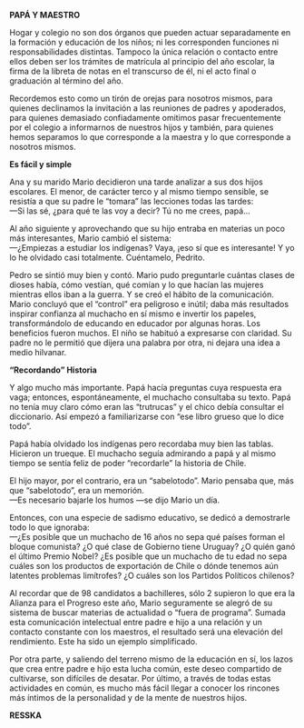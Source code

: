 __PAPÁ Y MAESTRO__

Hogar y colegio no son dos órganos que pueden actuar separadamente en la formación y educación de los niños; ni les corresponden funciones ni responsabilidades distintas\. Tampoco la única relación o contacto entre ellos deben ser los trámites de matrícula al principio del año escolar, la firma de la libreta de notas en el transcurso de él, ni el acto final o graduación al término del año\.

Recordemos esto como un tirón de orejas para nosotros mismos, para quienes declinamos la invitación a las reuniones de padres y apoderados, para quienes demasiado confiadamente omitimos pasar frecuentemente por el colegio a informarnos de nuestros hijos y también, para quienes hemos separamos lo que corresponde a la maestra y lo que corresponde a nosotros mismos\.

__Es fácil y simple__

Ana y su marido Mario decidieron una tarde analizar a sus dos hijos escolares\. El menor, de carácter terco y al mismo tiempo sensible, se resistía a que su padre le “tomara” las lecciones todas las tardes:  
—Si las sé, ¿para qué te las voy a decir? Tú no me crees, papá\.\.\.

Al año siguiente y aprovechando que su hijo entraba en materias un poco más interesantes, Mario cambió el sistema:  
—¿Empiezas a estudiar los indígenas? Vaya, ¡eso sí que es interesante\! Y yo lo he olvidado casi totalmente\. Cuéntamelo, Pedrito\.

Pedro se sintió muy bien y contó\. Mario pudo preguntarle cuántas clases de dioses había, cómo vestían, qué comían y lo que hacían las mujeres mientras ellos iban a la guerra\. Y se creó el hábito de la comunicación\. Mario concluyó que el “control” era peligroso e inútil; daba más resultados inspirar confianza al muchacho en sí mismo e invertir los papeles, transformándolo de educando en educador por algunas horas\. Los beneficios fueron muchos\. El niño se habituó a expresarse con claridad\. Su padre no le permitió que dijera una palabra por otra, ni dejara una idea a medio hilvanar\.

__“Recordando” Historia__

Y algo mucho más importante\. Papá hacía preguntas cuya respuesta era vaga; entonces, espontáneamente, el muchacho consultaba su texto\. Papá no tenía muy claro cómo eran las “trutrucas” y el chico debía consultar el diccionario\. Así empezó a familiarizarse con “ese libro grueso que lo dice todo”\.

Papá había olvidado los indígenas pero recordaba muy bien las tablas\. Hicieron un trueque\. El muchacho seguía admirando a papá y al mismo tiempo se sentía feliz de poder “recordarle” la historia de Chile\.

El hijo mayor, por el contrario, era un “sabelotodo”\. Mario pensaba que, más que “sabelotodo”, era un memorión\.  
—Es necesario bajarle los humos —se dijo Mario un día\.

Entonces, con una especie de sadismo educativo, se dedicó a demostrarle todo lo que ignoraba:  
—¿Es posible que un muchacho de 16 años no sepa qué países forman el bloque comunista? ¿O qué clase de Gobierno tiene Uruguay? ¿O quién ganó el último Premio Nobel? ¿Es posible que un muchacho de tu edad no sepa cuáles son los productos de exportación de Chile o dónde tenemos aún latentes problemas limítrofes? ¿O cuáles son los Partidos Políticos chilenos?

Al recordar que de 98 candidatos a bachilleres, sólo 2 supieron lo que era la Alianza para el Progreso este año, Mario seguramente se alegró de su sistema de buscar materias de actualidad o “fuera de programa”\. Sumada esta comunicación intelectual entre padre e hijo a una relación y un contacto constante con los maestros, el resultado será una elevación del rendimiento\. Este ha sido un ejemplo simplificado\.

Por otra parte, y saliendo del terreno mismo de la educación en sí, los lazos que crea entre padre e hijo esta lucha común, este deseo compartido de cultivarse, son difíciles de desatar\. Por último, a través de todas estas actividades en común, es mucho más fácil llegar a conocer los rincones más íntimos de la personalidad y de la mente de nuestros hijos\.

__RESSKA__

